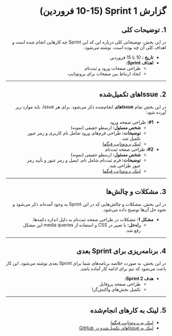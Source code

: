 <div dir="rtl" align="right">

# گزارش Sprint 1 (10-15 فروردین)

## 1. توضیحات کلی
در این بخش، توضیحاتی کلی درباره این که این Sprint چه کارهایی انجام شده است و اهداف کلی آن چه بوده است، نوشته می‌شود.

- **تاریخ‌ :** 10 تا 15 فروردین
- **اهداف Sprint:**
  - طراحی صفحات ورود و ثبت‌نام
  - ایجاد ارتباط بین صفحات برای پروتوتایپ

---

## <h2 dir="rtl"> 2. Issue‌های تکمیل‌شده </h2>
در این بخش تمام **Issue‌های** انجام‌شده ذکر می‌شود. برای هر Issue، باید موارد زیر آورده شود:

<ul dir="rtl">
  <li><strong>#1:</strong> طراحی صفحه ورود
    <ul>
      <li><strong>شخص مسئول:</strong> ارسطو حقیقی (نمونه) </li>
      <li><strong>توضیحات:</strong> طراحی فرم‌های ورود شامل نام کاربری و رمز عبور تکمیل شد.</li>
      <li><a href="https://www.figma.com/file/xyz">لینک پروتوتایپ فیگما</a></li>
    </ul>
  </li>

  <li><strong>#2:</strong> طراحی صفحه ثبت‌نام
    <ul>
      <li><strong>شخص مسئول:</strong> ارسطو حقیقی (نمونه)</li>
      <li><strong>توضیحات:</strong> فرم ثبت‌نام شامل نام، ایمیل و رمز عبور و تأیید رمز عبور طراحی شد.</li>
      <li><a href="https://www.figma.com/file/abc">لینک پروتوتایپ فیگما</a></li>
    </ul>
  </li>
</ul>

---

## 3. مشکلات و چالش‌ها
در این بخش، مشکلات و چالش‌هایی که در این Sprint به وجود آمده‌اند ذکر می‌شود و نحوه حل آن‌ها توضیح داده می‌شود.

- **مشکل 1:** مشکلات در طراحی صفحه ثبت‌نام به دلیل اندازه دکمه‌ها.
  - **راه‌حل:** با تغییر در CSS و استفاده از media queries این مشکل رفع شد.

---

## 4. برنامه‌ریزی برای Sprint بعدی
در این بخش، به صورت خلاصه برنامه‌های شما برای Sprint بعدی نوشته می‌شود. این کار باعث می‌شود که تیم برای ادامه کار آماده باشد.

- **هدف Sprint 2:**
  - طراحی صفحه پروفایل
  - تکمیل بخش‌های واکنش‌گرا

---

## 5. لینک به کارهای انجام‌شده
- [لینک به پروتوتایپ فیگما](https://www.figma.com/file/xyz)
- [لینک به Issue‌های تکمیل‌شده در GitHub](https://github.com/username/repository/issues)

</div>
